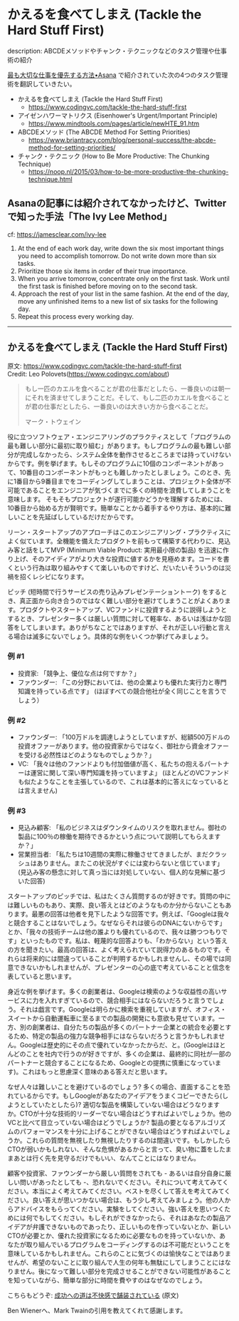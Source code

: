 かえるを食べてしまえ (Tackle the Hard Stuff First)
===============================================

description: ABCDEメソッドやチャンク・テクニックなどのタスク管理や仕事術の紹介

[最も大切な仕事を優先する方法•Asana](https://asana.com/ja/resources/how-prioritize-tasks-work) で紹介されていた次の4つのタスク管理術を翻訳していきたい。

- かえるを食べてしまえ  (Tackle the Hard Stuff First)
    - https://www.codingvc.com/tackle-the-hard-stuff-first
- アイゼンハワーマトリクス (Eisenhower's Urgent/Important Principle)
    - https://www.mindtools.com/pages/article/newHTE_91.htm
- ABCDEメソッド (The ABCDE Method For Setting Priorities)
    - https://www.briantracy.com/blog/personal-success/the-abcde-method-for-setting-priorities/
- チャンク・テクニック (How to Be More Productive: The Chunking Technique)
    - https://noop.nl/2015/03/how-to-be-more-productive-the-chunking-technique.html

## Asanaの記事には紹介されてなかったけど、Twitterで知った手法「The Ivy Lee Method」
cf: https://jamesclear.com/ivy-lee

1. At the end of each work day, write down the six most important things you need to accomplish tomorrow. Do not write down more than six tasks.
2. Prioritize those six items in order of their true importance.
3. When you arrive tomorrow, concentrate only on the first task. Work until the first task is finished before moving on to the second task.
4. Approach the rest of your list in the same fashion. At the end of the day, move any unfinished items to a new list of six tasks for the following day.
5. Repeat this process every working day.


----

## かえるを食べてしまえ (Tackle the Hard Stuff First)
原文: https://www.codingvc.com/tackle-the-hard-stuff-first  
Credit: Leo Polovets(https://www.codingvc.com/about)

> もし一匹のカエルを食べることが君の仕事だとしたら、一番良いのは朝一にそれを済ませてしまうことだ。そして、もし二匹のカエルを食べることが君の仕事だとしたら、一番良いのは大きい方から食べることだ。
> 
> マーク・トウェイン

役に立つソフトウェア・エンジニアリングのプラクティスとして「プログラムの最も難しい部分に最初に取り組む」があります。もしプログラムの最も難しい部分が完成しなかったら、システム全体を動作させるところまでは持っていけないからです。例を挙げます。もしそのプログラムに10個のコンポーネントがあって、10番目のコンポーネントがもっとも難しかったとしましょう。このとき、先に1番目から9番目までをコーディングしてしまうことは、プロジェクト全体が不可能であることをエンジニアが気づくまでに多くの時間を浪費してしまうことを意味します。 そもそもプロジェクトが遂行可能かどうかを理解するためには、10番目から始める方が賢明です。簡単なことから着手するやり方は、基本的に難しいことを先延ばししているだけだからです。

リーン・スタートアップのアプローチはこのエンジニアリング・プラクティスによく似ています。全機能を備えたプロダクトを前もって構築する代わりに、見込み客と話をしてMVP (Minimum Viable Product: 実用最小限の製品) を迅速に作り上げ、そのアイディアがより大きな投資に値するかを見極めます。コードを書くという行為は取り組みやすくて楽しいものですけど、だいたいそういうのは災禍を招くレシピになります。

ピッチ (短時間で行うサービスの売り込みプレゼンテーショントーク) をするとき、真正面から向き合うのではなく難しい部分を避けてしまうことがよくあります。プロダクトやスタートアップ、VCファンドに投資するように説得しようとするとき、プレゼンター多くは厳しい質問に対して軽率な、あるいは浅はかな回答をしてしまいます。ありがちなことではありますが、それが正しい行動と言える場合は滅多にないでしょう。具体的な例をいくつか挙げてみましょう。

### 例 #1
- 投資家: 「競争上、優位な点は何ですか？」
- ファウンダー: 「この分野においては、他の企業よりも優れた実行力と専門知識を持っている点です」
  (ほぼすべての競合他社が全く同じことを言うでしょう）

### 例 #2
- ファウンダー: 「100万ドルを調達しようとしていますが、総額500万ドルの投資オファーがあります。他の投資家からではなく、御社から資金オファーを受ける必然性はどのようなものでしょうか？」
- VC: 「我々は他のファンドよりも付加価値が高く、私たちの抱えるパートナーは運営に関して深い専門知識を持っていますよ」
  (ほとんどのVCファンドも似たようなことを主張しているので、これは基本的に答えになっているとは言えません)

### 例 #3
- 見込み顧客: 「私のビジネスはダウンタイムのリスクを取れません。御社の製品に100％の稼働を期待できるかという点について説明してもらえますか？」
- 営業担当者: 「私たちは10週間の実際に稼働させてきましたが、まだクラッシュはありません。またこの状況がすぐには変わらないと信じています」
  (見込み客の懸念に対して真っ当には対処していない、個人的な見解に基づいた回答)

スタートアップのピッチでは、私はたくさん質問するのが好きです。質問の中には難しいものもあり、実際、良い答えとはどのようなものか分からないこともあります。最悪の回答は他者を見下したような回答です。例えば、「Googleは我々と競合することはないでしょう。なぜならそれは彼らのDNAにないからです」とか、「我々の技術チームは他の誰よりも優れているので、我々は勝つつもりです」といったものです。私は、軽蔑的な回答よりも、「わからない」という答えの方を聞きたい。最高の回答は、よく考えられていて説得力のあるものです。それらは将来的には間違っていることが判明するかもしれませんし、その場では同意できないかもしれませんが、プレゼンターの心の底で考えていることと信念を表していると思います。

身近な例を挙げます。多くの創業者は、Googleは検索のような収益性の高いサービスに力を入れすぎているので、競合相手にはならないだろうと言うでしょう。それは戯言です。Googleは明らかに検索を重視していますが、オフィス・スイートから自動運転車に至るまでの製品の開発にも意欲も見せています。一方、別の創業者は、自分たちの製品が多くのパートナー企業との統合を必要とするため、特定の製品の強力な競争相手にはならないだろうと言うかもしれません。Googleは歴史的にその点で優れていなかったからだ、と。(Googleはほとんどのことを社内で行うのが好きですが、多くの企業は、最終的に同社が一部のパートナーと競合することになるため、Googleとの提携に慎重になっています)。これはもっと思慮深く意味のある答えだと思います。

なぜ人々は難しいことを避けているのでしょう? 多くの場合、直面することを恐れているからです。もしGoogleがあなたのアイデアをうまくコピーできたら(しようとしていたとしたら)? 適切な製品を構築していない場合はどうなりますか。CTOが十分な技術的リーダーでない場合はどうすればよいでしょうか。他のVCと比べて目立っていない場合はどうでしょうか? 製品の要となるアルゴリズムのパフォーマンスを十分に上げることができない場合はどうすればよいでしょうか。これらの質問を無視したり無視したりするのは間違いです。もしかしたらCTOが弱いかもしれない、そんな危惧があるからと言って、臭い物に蓋をしたままあとは行く先を見守るだけでもいい、なんてことにはなりません。

顧客や投資家、ファウンダーから厳しい質問をされても - あるいは自分自身に厳しい問いがあったとしても -、恐れないでください。それについて考えてみてください。本当によく考えてみてください。ベストを尽くして答えを考えてみてください。良い答えが思いつかない場合は、もう少し考えてみましょう。他の人からアドバイスをもらってください。実験をしてください。強い答えを思いつくためには何でもしてください。もしそれができなかったら、それはあなたの製品アイデアが弁護できないものであったり、正しいものを作っていないとか、新しいCTOが必要とか、優れた投資家になるために必要なものを持っていないか、あなたが取り組んでいるプログラムをコーディングするのは不可能だということを意味しているかもしれません。これらのことに気づくのは愉快なことではありませんが、希望のないことに取り組んで人生の何年も無駄にしてしまうことにはなりません。後になって難しい部分を完成させることができない可能性があることを知っていながら、簡単な部分に時間を費やすのはなぜなのでしょう。

こちらもどうぞ: [成功への道は不快感で舗装されている](http://codingvc.com/the-road-to-success-is-paved-with-discomfort/) (原文)

Ben Wienerへ、Mark Twainの引用を教えてくれて感謝します。
